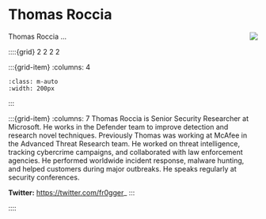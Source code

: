# Thomas Roccia

<img style="float: right;" src="https://github.com/OTRF/infosec-jupyterthon/raw/master/docs/images/collaborators/Thomas-Roccia.png">

Thomas Roccia ...



::::{grid} 2 2 2 2

:::{grid-item}
:columns: 4

```{image} ../images/collaborators/Thomas-Roccia.png
:class: m-auto
:width: 200px
```

:::

:::{grid-item}
:columns: 7
Thomas Roccia is Senior Security Researcher at Microsoft. He works in the Defender team to improve detection and research novel techniques. Previously Thomas was working at McAfee in the Advanced Threat Research team. He worked on threat intelligence, tracking cybercrime campaigns, and collaborated with law enforcement agencies. He performed worldwide incident response, malware hunting, and helped customers during major outbreaks. He speaks regularly at security conferences.

**Twitter:** https://twitter.com/fr0gger_
:::

::::
